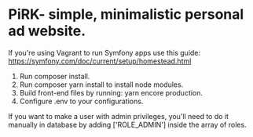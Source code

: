 # PiRK- simple, minimalistic personal ad website.

If you're using Vagrant to run Symfony apps use this guide: https://symfony.com/doc/current/setup/homestead.html

1. Run composer install.
2. Run composer yarn install to install node modules.
3. Build front-end files by running: yarn encore production.
4. Configure .env to your configurations.

If you want to make a user with admin privileges, you'll need to do it manually in database by adding ['ROLE_ADMIN'] inside the array of roles.

